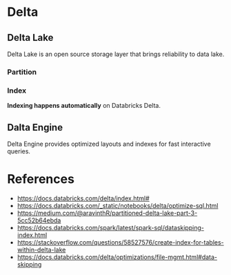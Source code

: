 # Delta


## Delta Lake

Delta Lake is an open source storage layer that brings reliability to data lake.

### Partition 

### Index

**Indexing happens automatically** on Databricks Delta.

## Dalta Engine

Delta Engine provides optimized layouts and indexes for fast interactive queries.

# References

- https://docs.databricks.com/delta/index.html#
- https://docs.databricks.com/_static/notebooks/delta/optimize-sql.html
- https://medium.com/@aravinthR/partitioned-delta-lake-part-3-5cc52b64ebda
- https://docs.databricks.com/spark/latest/spark-sql/dataskipping-index.html
- https://stackoverflow.com/questions/58527576/create-index-for-tables-within-delta-lake
- https://docs.databricks.com/delta/optimizations/file-mgmt.html#data-skipping
